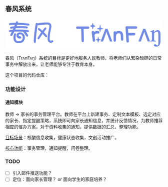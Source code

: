 ## 春风系统

![icon](img/icon.png)

春风（TrʌnFʌŋ）系统的目标是更好地服务人民教师，将老师们从繁杂琐碎的日常事务中解放出来，让老师能够专注于教育本身。

这个项目的代码仓库：

### 功能设计

#### 通知模块

教师 $\rightarrow$ 家长的事务管理平台。教师在平台上新建事务、定制文本模板、选定对应的家长、指定提醒策略，系统即可向家长通知信息，并统计反馈情况，为教师推荐相应的催办方案。对于资料收集的通知，提供数据的汇总、整理功能。

<u>目标场景</u>：核酸信息收集，健康状态收集，文创活动推广。

<u>核心功能</u>：事务管理，通知提醒，问卷整理。

### TODO

- [ ] 引入邮件推送功能？
- [ ] 定位：面向家长管理？ or 面向学生的家庭培养？